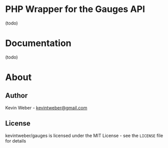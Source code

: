 PHP Wrapper for the Gauges API
==============================

(todo)

Documentation
=============

(todo)

About
=====

Author
------

Kevin Weber - <kevintweber@gmail.com>

License
-------

kevintweber/gauges is licensed under the MIT License - see the `LICENSE` file for details

